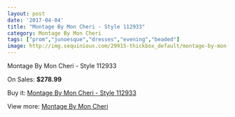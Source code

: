```yaml
---
layout: post
date: '2017-04-04'
title: "Montage By Mon Cheri - Style 112933"
category: Montage By Mon Cheri
tags: ["prom","junoesque","dresses","evening","beaded"]
image: http://img.sequinious.com/29915-thickbox_default/montage-by-mon-cheri-style-112933.jpg
---
```

Montage By Mon Cheri - Style 112933

On Sales: **$278.99**
<a href="https://www.sequinious.com/montage-by-mon-cheri/7334-montage-by-mon-cheri-style-112933.html"><amp-img layout="responsive" width="600" height="600" src="//img.sequinious.com/29915-thickbox_default/montage-by-mon-cheri-style-112933.jpg" alt="Montage By Mon Cheri - Style 112933 0" /></a>

Buy it: [Montage By Mon Cheri - Style 112933](https://www.sequinious.com/montage-by-mon-cheri/7334-montage-by-mon-cheri-style-112933.html "Montage By Mon Cheri - Style 112933")

View more: [Montage By Mon Cheri](https://www.sequinious.com/63-montage-by-mon-cheri "Montage By Mon Cheri")